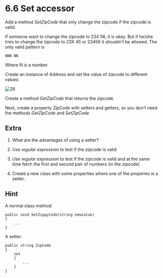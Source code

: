 ﻿# 6.6 Set accessor

Add a method *SetZipCode* that only change the zipcode if the zipcode is valid.

If someone want to change the zipcode to 234 56, it is okey. But if he/she tries to change the zipcode to 23X 45 or 23456 it shouldn’t be allowed. The only valid pattern is

    NNN NN
  
Where N is a number. 

Create an instance of Address and set the value of zipcode to different values:

![26](Images/26.png)

Create a method *GetZipCode* that returns the zipcode.

Next, create a property *ZipCode* with setters and getters, so you don't need the methods *GetZipCode* and *SetZipCode*

## Extra

1. What are the advantages of using a setter?

2. Use *regular expression* to test if the zipcode is valid

3. Use *regular expression* to test if the zipcode is valid and at the same time fetch the first and second pair of numbers (in the zipcode)

4. Create a new class with some properties where one of the properies is a setter.

## Hint

A normal class method:

    public void SetZippyCode(string newvalue)
    {
        ...
    }

A setter:

    public string ZipCode
    {
        set
        {
            ...
        }
    }